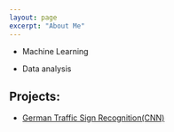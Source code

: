 ```yaml
---
layout: page
excerpt: "About Me"
---       
```



- Machine Learning

- Data analysis 

## Projects: 
- [German Traffic Sign Recognition(CNN)](https://san-wang.github.io/blog/GTSRB/)

